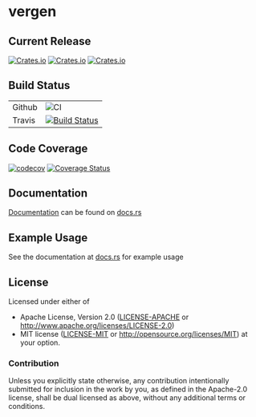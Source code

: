 # vergen
## Current Release
[![Crates.io](https://img.shields.io/crates/v/vergen.svg)](https://crates.io/crates/vergen)
[![Crates.io](https://img.shields.io/crates/l/vergen.svg)](https://crates.io/crates/vergen)
[![Crates.io](https://img.shields.io/crates/d/vergen.svg)](https://crates.io/crates/vergen)

## Build Status
|              |                                                                                   |
---------------|-----------------------------------------------------------------------------------|
| Github       | ![CI](https://github.com/rustyhorde/vergen/workflows/CI/badge.svg) |
| Travis       | [![Build Status](https://travis-ci.com/rustyhorde/vergen.svg?branch=master)](https://travis-ci.com/rustyhorde/vergen)|

## Code Coverage
[![codecov](https://codecov.io/gh/rustyhorde/vergen/branch/master/graph/badge.svg?token=cBXro7o2UN)](https://codecov.io/gh/rustyhorde/vergen)
[![Coverage Status](https://coveralls.io/repos/github/rustyhorde/vergen/badge.svg?branch=master)](https://coveralls.io/github/rustyhorde/vergen?branch=master)

## Documentation
[Documentation](https://docs.rs/vergen) can be found on [docs.rs](https://docs.rs/vergen)

## Example Usage
See the documentation at [docs.rs](https://docs.rs/vergen/3.2.0/vergen/#cargo-key-build-script-output) for example usage

## License

Licensed under either of
 * Apache License, Version 2.0 ([LICENSE-APACHE](LICENSE-APACHE) or http://www.apache.org/licenses/LICENSE-2.0)
 * MIT license ([LICENSE-MIT](LICENSE-MIT) or http://opensource.org/licenses/MIT)
at your option.

### Contribution

Unless you explicitly state otherwise, any contribution intentionally submitted
for inclusion in the work by you, as defined in the Apache-2.0 license, shall be dual licensed as above, without any
additional terms or conditions.
